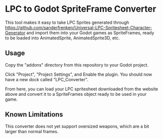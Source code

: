 # LPC to Godot SpriteFrame Converter

This tool makes it easy to take LPC Sprites generated through 
https://github.com/sanderfrenken/Universal-LPC-Spritesheet-Character-Generator
and import them into your Godot games as SpriteFrames, ready to be loaded into
AnimatedSprite, AnimatedSprite3D, etc.

## Usage
Copy the "addons" directory from this repository to your Godot project.

Click "Project", "Project Settings", and Enable the plugin. You should now have a new dock called "LPC_Converter". 

From here, you can load your LPC spritesheet downloaded from the website above and convert it to a SpriteFrames object ready to be used in your game. 

## Known Limitations
This converter does not yet support oversized weapons, which are a bit larger than normal frames. 
